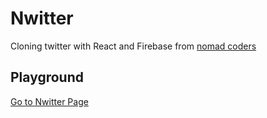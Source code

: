 # Nwitter
Cloning twitter with React and Firebase from [nomad coders](https://nomadcoders.co/nwitter)

## Playground
<a href="https://yeomkyeorae.github.io/nwitter" target="_blank">Go to Nwitter Page</a>
